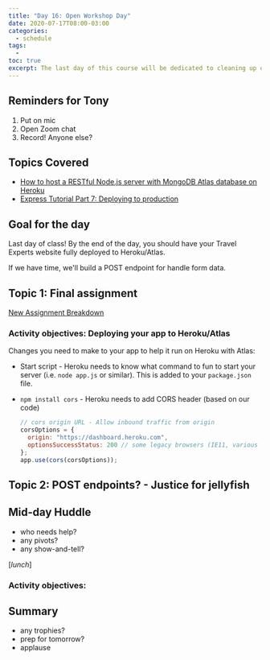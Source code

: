 ```yaml
---
title: "Day 16: Open Workshop Day"
date: 2020-07-17T08:00-03:00
categories:
  - schedule
tags:
  - 
toc: true
excerpt: The last day of this course will be dedicated to cleaning up our projects, working on the final assignment and preparing for PROJ 207
---
```

## Reminders for Tony
1. Put on mic
2. Open Zoom chat
3. Record! Anyone else?

## Topics Covered
- [How to host a RESTful Node.js server with MongoDB Atlas database on Heroku](https://dev.to/cpclark360/how-to-host-a-restful-node-js-server-with-mongodb-atlas-database-on-heroku-1opl)
- [Express Tutorial Part 7: Deploying to production](https://developer.mozilla.org/en-US/docs/Learn/Server-side/Express_Nodejs/deployment)

## Goal for the day
Last day of class! By the end of the day, you should have your Travel Experts website fully deployed to Heroku/Atlas.

If we have time, we'll build a POST endpoint for handle form data.

## Topic 1: Final assignment
[New Assignment Breakdown](https://github.com/cprg210/assignments/)

### Activity objectives: Deploying your app to Heroku/Atlas
Changes you need to make to your app to help it run on Heroku with Atlas:
- Start script - Heroku needs to know what command to fun to start your server (i.e. `node app.js` or similar). This is added to your `package.json` file. 
- `npm install cors` - Heroku needs to add CORS header (based on our code)

    ```js
    // cors origin URL - Allow inbound traffic from origin
    corsOptions = {
      origin: "https://dashboard.heroku.com",
      optionsSuccessStatus: 200 // some legacy browsers (IE11, various SmartTVs) choke on 204
    };
    app.use(cors(corsOptions));
    ```

## Topic 2: POST endpoints? - Justice for jellyfish

## Mid-day Huddle
- who needs help?
- any pivots?
- any show-and-tell?

[*lunch*]

### Activity objectives: 

## Summary
- any trophies?
- prep for tomorrow?
- applause